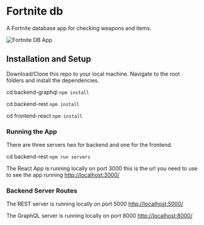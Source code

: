 # Fortnite db

A Fortnite database app for checking weapons and items.

![Fortnite DB App](https://res.cloudinary.com/d74fh3kw/image/upload/v1582569356/fortniteDB_usn5b1.png 'Fortnite DB App')

## Installation and Setup

Download/Clone this repo to your local machine. Navigate to the root folders and install the dependencies.

cd backend-graphql `npm install`

cd backend-rest `npm install`

cd frontend-react `npm install`

### Running the App

There are three servers two for backend and one for the frontend.

cd backend-rest `npm run servers`

The React App is running locally on port 3000 this is the url you need to use to see the app running [http://localhost:3000/](http://localhost:3000/)

### Backend Server Routes

The REST server is running locally on port 5000 [http://localhost:5000/](http://localhost:5000/)

The GraphQL server is running locally on port 8000 [http://localhost:8000/](http://localhost:8000/)
